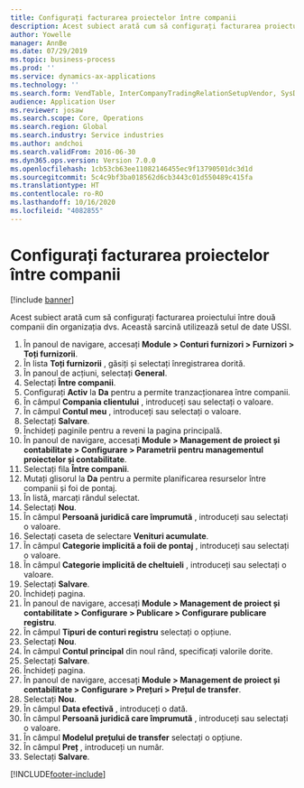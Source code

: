 ```yaml
---
title: Configurați facturarea proiectelor între companii
description: Acest subiect arată cum să configurați facturarea proiectului între două companii din organizația dvs.
author: Yowelle
manager: AnnBe
ms.date: 07/29/2019
ms.topic: business-process
ms.prod: ''
ms.service: dynamics-ax-applications
ms.technology: ''
ms.search.form: VendTable, InterCompanyTradingRelationSetupVendor, SysDataAreaSelectLookup, ProjParameters, ProjPosting, ProjTransferPrice
audience: Application User
ms.reviewer: josaw
ms.search.scope: Core, Operations
ms.search.region: Global
ms.search.industry: Service industries
ms.author: andchoi
ms.search.validFrom: 2016-06-30
ms.dyn365.ops.version: Version 7.0.0
ms.openlocfilehash: 1cb53cb63ee11082146455ec9f13790501dc3d1d
ms.sourcegitcommit: 5c4c9bf3ba018562d6cb3443c01d550489c415fa
ms.translationtype: HT
ms.contentlocale: ro-RO
ms.lasthandoff: 10/16/2020
ms.locfileid: "4082855"
---
```

# <a name="configure-intercompany-project-invoicing"></a>Configurați facturarea proiectelor între companii

[!include [banner](../../includes/banner.md)]

Acest subiect arată cum să configurați facturarea proiectului între două companii din organizația dvs. Această sarcină utilizează setul de date USSI.

1. În panoul de navigare, accesați **Module > Conturi furnizori > Furnizori > Toți furnizorii**.
2. În lista **Toți furnizorii** , găsiți și selectați înregistrarea dorită.
3. În panoul de acțiuni, selectați **General**.
4. Selectați **Între companii**.
5. Configurați **Activ** la **Da** pentru a permite tranzacționarea între companii.
6. În câmpul **Compania clientului** , introduceți sau selectați o valoare.
7. În câmpul **Contul meu** , introduceți sau selectați o valoare.
8. Selectați **Salvare**.
9. Închideți paginile pentru a reveni la pagina principală.
10. În panoul de navigare, accesați **Module > Management de proiect și contabilitate > Configurare > Parametrii pentru managementul proiectelor și contabilitate**.
11. Selectați fila **Între companii**.
12. Mutați glisorul la **Da** pentru a permite planificarea resurselor între companii și foi de pontaj.
13. În listă, marcați rândul selectat.
14. Selectați **Nou**.
15. În câmpul **Persoană juridică care împrumută** , introduceți sau selectați o valoare.
16. Selectați caseta de selectare **Venituri acumulate**.
17. În câmpul **Categorie implicită a foii de pontaj** , introduceți sau selectați o valoare.
18. În câmpul **Categorie implicită de cheltuieli** , introduceți sau selectați o valoare.
19. Selectați **Salvare**.
20. Închideți pagina.
21. În panoul de navigare, accesați **Module > Management de proiect și contabilitate > Configurare > Publicare > Configurare publicare registru**.
22. În câmpul **Tipuri de conturi registru** selectați o opțiune.
23. Selectați **Nou**.
24. În câmpul **Contul principal** din noul rând, specificați valorile dorite.
25. Selectați **Salvare**.
26. Închideți pagina.
27. În panoul de navigare, accesați **Module > Management de proiect și contabilitate > Configurare > Prețuri > Prețul de transfer**.
28. Selectați **Nou**.
29. În câmpul **Data efectivă** , introduceți o dată.
30. În câmpul **Persoană juridică care împrumută** , introduceți sau selectați o valoare.
31. În câmpul **Modelul prețului de transfer** selectați o opțiune.
32. În câmpul **Preț** , introduceți un număr.
33. Selectați **Salvare**.



[!INCLUDE[footer-include](../../includes/footer-banner.md)]